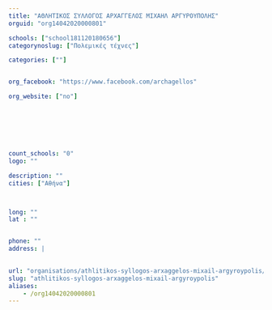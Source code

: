 ```yaml
---
title: "ΑΘΛΗΤΙΚΟΣ ΣΥΛΛΟΓΟΣ ΑΡΧΑΓΓΕΛΟΣ ΜΙΧΑΗΛ ΑΡΓΥΡΟΥΠΟΛΗΣ"
orguid: "org14042020000801"

schools: ["school181120180656"]
categorynoslug: ["Πολεμικές τέχνες"]

categories: [""]


org_facebook: "https://www.facebook.com/archagellos"

org_website: ["no"]







count_schools: "0"
logo: ""

description: ""
cities: ["Αθήνα"]



long: ""
lat : ""


phone: ""
address: |
    

url: "organisations/athlitikos-syllogos-arxaggelos-mixail-argyroypolis/athina/"
slug: "athlitikos-syllogos-arxaggelos-mixail-argyroypolis"
aliases:
    - /org14042020000801
---
```




